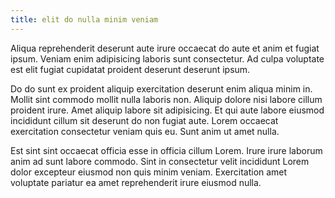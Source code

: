 ```yaml
---
title: elit do nulla minim veniam
---
```


Aliqua reprehenderit deserunt aute irure occaecat do aute et anim et fugiat ipsum. Veniam enim adipisicing laboris sunt consectetur. Ad culpa voluptate est elit fugiat cupidatat proident deserunt deserunt ipsum.

Do do sunt ex proident aliquip exercitation deserunt enim aliqua minim in. Mollit sint commodo mollit nulla laboris non. Aliquip dolore nisi labore cillum proident irure. Amet aliquip labore sit adipisicing. Et qui aute labore eiusmod incididunt cillum sit deserunt do non fugiat aute. Lorem occaecat exercitation consectetur veniam quis eu. Sunt anim ut amet nulla.

Est sint sint occaecat officia esse in officia cillum Lorem. Irure irure laborum anim ad sunt labore commodo. Sint in consectetur velit incididunt Lorem dolor excepteur eiusmod non quis minim veniam. Exercitation amet voluptate pariatur ea amet reprehenderit irure eiusmod nulla.